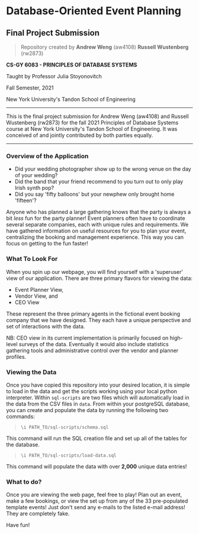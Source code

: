 # Database-Oriented Event Planning
## Final Project Submission

> Repository created by
> __Andrew Weng__ (aw4108)
> __Russell Wustenberg__ (rw2873)

__CS-GY 6083 - PRINCIPLES OF DATABASE SYSTEMS__

Taught by Professor Julia Stoyonovitch

Fall Semester, 2021

New York University's Tandon School of Engineering 

---

This is the final project submission for Andrew Weng (aw4108) and Russell Wustenberg (rw2873) for the fall 2021 
Principles of Database Systems course at New York University's Tandon School of Engineering.  It was conceived of
and jointly contributed by both parties equally.

---

### Overview of the Application
* Did your wedding photographer show up to the wrong venue on the day of your wedding?
* Did the band that your friend recommend to you turn out to only play Irish synth pop?
* Did you say 'fifty balloons' but your newphew only brought home 'fifteen'?

Anyone who has planned a large gathering knows that the party is always a bit _less_ fun for the party planner! 
Event planners often have to coordinate several separate companies, each with unique rules and requirements. 
We have gathered information on useful resources for you to plan your event, centralizing the booking and 
management experience. This way you can focus on getting to the fun faster!

### What To Look For
When you spin up our webpage, you will find yourself with a 'superuser' view of our application.  There are three
primary flavors for viewing the data:

* Event Planner View,
* Vendor View, and
* CEO View

These represent the three primary agents in the fictional event booking company that we have designed.  They each
have a unique perspective and set of interactions with the data.

NB: CEO view in its current implementation is primarily focused on high-level surveys of the data.  Eventually it
would also include statistics gathering tools and administrative control over the vendor and planner profiles.

### Viewing the Data

Once you have copied this repository into your desired location, it is simple to load in the data and get 
the scripts working using your local python interpreter.  Within `sql-scripts` are two files which will
automatically load in the data from the CSV files in `data`.  From within your postgreSQL database,
you can create and populate the data by running the following two commands:

> `\i PATH_TO/sql-scripts/schema.sql`

This command will run the SQL creation file and set up all of the tables for the database.

> `\i PATH_TO/sql-scripts/load-data.sql`

This command will populate the data with over __2,000__ unique data entries!

### What to do?
Once you are viewing the web page, feel free to play! Plan out an event, make a few bookings, or view the set up
from any of the 33 pre-populated template events!  Just don't send any e-mails to the listed e-mail address! They
are completely fake.

Have fun!
